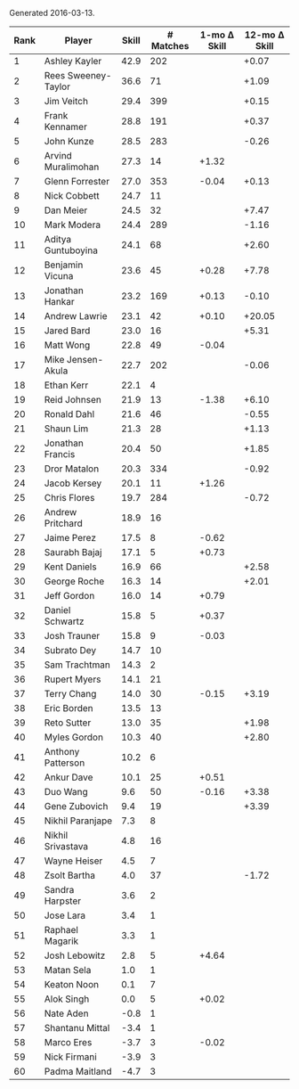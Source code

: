 Generated 2016-03-13.

| Rank | Player              | Skill | # Matches | 1-mo Δ Skill | 12-mo Δ Skill |
|------|---------------------|-------|-----------|--------------|---------------|
|    1 | Ashley Kayler       |  42.9 |       202 |              |         +0.07 |
|    2 | Rees Sweeney-Taylor |  36.6 |        71 |              |         +1.09 |
|    3 | Jim Veitch          |  29.4 |       399 |              |         +0.15 |
|    4 | Frank Kennamer      |  28.8 |       191 |              |         +0.37 |
|    5 | John Kunze          |  28.5 |       283 |              |         -0.26 |
|    6 | Arvind Muralimohan  |  27.3 |        14 |        +1.32 |               |
|    7 | Glenn Forrester     |  27.0 |       353 |        -0.04 |         +0.13 |
|    8 | Nick Cobbett        |  24.7 |        11 |              |               |
|    9 | Dan Meier           |  24.5 |        32 |              |         +7.47 |
|   10 | Mark Modera         |  24.4 |       289 |              |         -1.16 |
|   11 | Aditya Guntuboyina  |  24.1 |        68 |              |         +2.60 |
|   12 | Benjamin Vicuna     |  23.6 |        45 |        +0.28 |         +7.78 |
|   13 | Jonathan Hankar     |  23.2 |       169 |        +0.13 |         -0.10 |
|   14 | Andrew Lawrie       |  23.1 |        42 |        +0.10 |        +20.05 |
|   15 | Jared Bard          |  23.0 |        16 |              |         +5.31 |
|   16 | Matt Wong           |  22.8 |        49 |        -0.04 |               |
|   17 | Mike Jensen-Akula   |  22.7 |       202 |              |         -0.06 |
|   18 | Ethan Kerr          |  22.1 |         4 |              |               |
|   19 | Reid Johnsen        |  21.9 |        13 |        -1.38 |         +6.10 |
|   20 | Ronald Dahl         |  21.6 |        46 |              |         -0.55 |
|   21 | Shaun Lim           |  21.3 |        28 |              |         +1.13 |
|   22 | Jonathan Francis    |  20.4 |        50 |              |         +1.85 |
|   23 | Dror Matalon        |  20.3 |       334 |              |         -0.92 |
|   24 | Jacob Kersey        |  20.1 |        11 |        +1.26 |               |
|   25 | Chris Flores        |  19.7 |       284 |              |         -0.72 |
|   26 | Andrew Pritchard    |  18.9 |        16 |              |               |
|   27 | Jaime Perez         |  17.5 |         8 |        -0.62 |               |
|   28 | Saurabh Bajaj       |  17.1 |         5 |        +0.73 |               |
|   29 | Kent Daniels        |  16.9 |        66 |              |         +2.58 |
|   30 | George Roche        |  16.3 |        14 |              |         +2.01 |
|   31 | Jeff Gordon         |  16.0 |        14 |        +0.79 |               |
|   32 | Daniel Schwartz     |  15.8 |         5 |        +0.37 |               |
|   33 | Josh Trauner        |  15.8 |         9 |        -0.03 |               |
|   34 | Subrato Dey         |  14.7 |        10 |              |               |
|   35 | Sam Trachtman       |  14.3 |         2 |              |               |
|   36 | Rupert Myers        |  14.1 |        21 |              |               |
|   37 | Terry Chang         |  14.0 |        30 |        -0.15 |         +3.19 |
|   38 | Eric Borden         |  13.5 |        13 |              |               |
|   39 | Reto Sutter         |  13.0 |        35 |              |         +1.98 |
|   40 | Myles Gordon        |  10.3 |        40 |              |         +2.80 |
|   41 | Anthony Patterson   |  10.2 |         6 |              |               |
|   42 | Ankur Dave          |  10.1 |        25 |        +0.51 |               |
|   43 | Duo Wang            |   9.6 |        50 |        -0.16 |         +3.38 |
|   44 | Gene Zubovich       |   9.4 |        19 |              |         +3.39 |
|   45 | Nikhil Paranjape    |   7.3 |         8 |              |               |
|   46 | Nikhil Srivastava   |   4.8 |        16 |              |               |
|   47 | Wayne Heiser        |   4.5 |         7 |              |               |
|   48 | Zsolt Bartha        |   4.0 |        37 |              |         -1.72 |
|   49 | Sandra Harpster     |   3.6 |         2 |              |               |
|   50 | Jose Lara           |   3.4 |         1 |              |               |
|   51 | Raphael Magarik     |   3.3 |         1 |              |               |
|   52 | Josh Lebowitz       |   2.8 |         5 |        +4.64 |               |
|   53 | Matan Sela          |   1.0 |         1 |              |               |
|   54 | Keaton Noon         |   0.1 |         7 |              |               |
|   55 | Alok Singh          |   0.0 |         5 |        +0.02 |               |
|   56 | Nate Aden           |  -0.8 |         1 |              |               |
|   57 | Shantanu Mittal     |  -3.4 |         1 |              |               |
|   58 | Marco Eres          |  -3.7 |         3 |        -0.02 |               |
|   59 | Nick Firmani        |  -3.9 |         3 |              |               |
|   60 | Padma Maitland      |  -4.7 |         3 |              |               |
